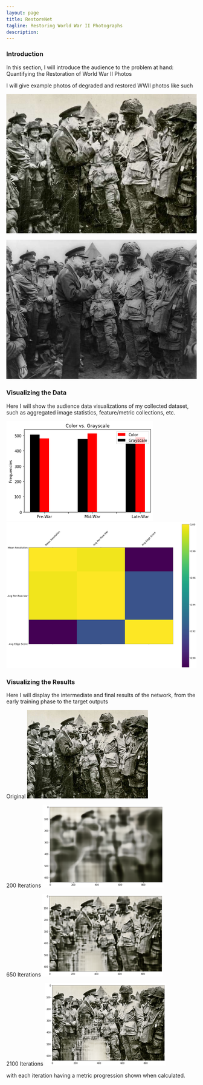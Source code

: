 ```yaml
---
layout: page
title: RestoreNet
tagline: Restoring World War II Photographs
description: 
---
```


### Introduction

In this section, I will introduce the audience to the problem at hand: Quantifying the Restoration of World War II Photos

I will give example photos of degraded and restored WWII photos like such

![degraded](/imgs/degraded.jpeg)

![restore](/imgs/restored.jpg) 


### Visualizing the Data

Here I will show the audience data visualizations of my collected dataset, such as aggregated image statistics, feature/metric collections, etc.

![chart](/imgs/chart.png)
![corr](/imgs/correlation_mat.png)

### Visualizing the Results

Here I will display the intermediate and final results of the network, from the early training phase to the target outputs

Original
![original](/imgs/original_deg.png)

200 Iterations
![200_it](/imgs/200_iters.png)

650 Iterations
![650_it](/imgs/650_iters.png)

2100 Iterations
![2100_it](/imgs/2100_iters.png)

with each iteration having a metric progression shown when calculated.